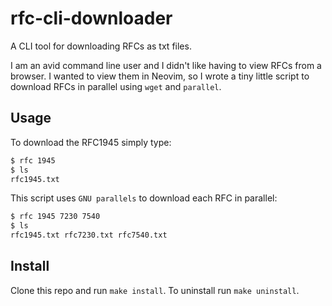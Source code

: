 # rfc-cli-downloader

A CLI tool for downloading RFCs as txt files.

I am an avid command line user and I didn't like having to view RFCs from a
browser. I wanted to view them in Neovim, so I wrote a tiny little script to
download RFCs in parallel using `wget` and `parallel`.

## Usage

To download the RFC1945 simply type:
```sh
$ rfc 1945
$ ls
rfc1945.txt
```
This script uses `GNU parallels` to download each RFC in parallel:
```sh
$ rfc 1945 7230 7540
$ ls
rfc1945.txt rfc7230.txt rfc7540.txt
```

## Install

Clone this repo and run `make install`. To uninstall run `make uninstall`.
